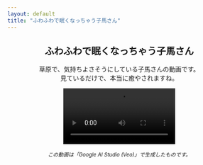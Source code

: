 ```yaml
---
layout: default
title: "ふわふわで眠くなっちゃう子馬さん"
---
```

<article style="text-align: center;">
  <h2>ふわふわで眠くなっちゃう子馬さん</h2>
  <p>草原で、気持ちよさそうにしている子馬さんの動画です。<br>見ているだけで、本当に癒やされますね。</p>
  <video width="50%" controls>
    <source src="/2025-06-14-kouma-nemunemu.mp4" type="video/mp4">
    お使いのブラウザは動画の再生に対応していません。
  </video>
  <p><small><em>この動画は「Google AI Studio (Veo)」で生成したものです。</em></small></p>
</article>
